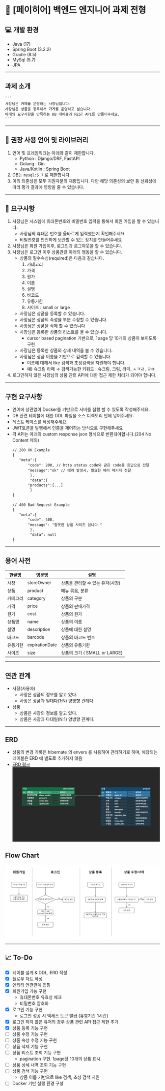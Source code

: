 # 🚀 [페이히어] 백엔드 엔지니어 과제 전형

## 💻 개발 환경
- Java (17)
- Spring Boot (3.2.2)
- Gradle (8.5)
- MySql (5.7)
- JPA

***

## 과제 소개
    ```
    사장님은 카페를 운영하는 사장님입니다.
    사장님은 상품을 등록해서 가게를 운영하고 싶습니다.
    아래의 요구사항을 만족하는 DB 테이블과 REST API를 만들어주세요.
    ```
***

## 📄 권장 사용 언어 및 라이브러리
1. 언어 및 프레임워크는 아래와 같이 제한합니다.
    - Python : Django/DRF, FastAPI
    - Golang : Gin
    - Java/Kotlin : Spring Boot
2. DB는 `mysql:5.7` 로 제한합니다.
3. 이외 의존성은 모두 지원자분의 재량입니다. 다만 해당 의존성의 보안 등 신뢰성에 따라 평가 결과에 영향을 줄 수 있습니다.

***

## 📄 요구사항
1. 사장님은 시스템에 휴대폰번호와 비밀번호 입력을 통해서 회원 가입을 할 수 있습니다.
    - 사장님의 휴대폰 번호를 올바르게 입력했는지 확인해주세요
    - 비밀번호를 안전하게 보관할 수 있는 장치를 만들어주세요
2. 사장님은 회원 가입이후, 로그인과 로그아웃을 할 수 있습니다.
3. 사장님은 로그인 이후 상품관련 아래의 행동을 할 수 있습니다.
    - 상품의 필수속성(required)은 다음과 같습니다.
        1. 카테고리
        2. 가격
        3. 원가
        4. 이름
        5. 설명
        6. 바코드
        7. 유통기한
        8. 사이즈 : small or large
    - 사장님은 상품을 등록할 수 있습니다.
    - 사장님은 상품의 속성을 부분 수정할 수 있습니다.
    - 사장님은 상품을 삭제 할 수 있습니다
    - 사장님은 등록한 상품의 리스트를 볼 수 있습니다.
        + cursor based pagination 기반으로, 1page 당 10개의 상품이 보이도록 구현
    - 사장님은 등록한 상품의 상세 내역을 볼 수 있습니다.
    - 사장님은 상품 이름을 기반으로 검색할 수 있습니다.
        + 이름에 대해서 like 검색과 초성검색을 지원해야 합니다.
        + 예) 슈크림 라떼 → 검색가능한 키워드 : 슈크림, 크림, 라떼, ㅅㅋㄹ, ㄹㄸ
4. 로그인하지 않은 사장님의 상품 관련 API에 대한 접근 제한 처리가 되어야 합니다.

***

## 구현 요구사항
- 언어에 상관없이 Docker를 기반으로 서버를 실행 할 수 있도록 작성해주세요.
- DB 관련 테이블에 대한 DDL 파일을 소스 디렉토리 안에 넣어주세요.
- 테스트 케이스를 작성해주세요.
- JWT토큰을 발행해서 인증을 제어하는 방식으로 구현해주세요
- 각 API는 아래의 custom response json 형식으로 반환되야합니다.(204 No Content 제외)
    ```
    // 200 OK Example 
    {
       "meta":{
           "code": 200, // http status code와 같은 code를 응답으로 전달 
           "message":"ok" // 에러 발생시, 필요한 에러 메시지 전달 
            }, 
            "data":{
           "products":[...]
            }
    }
    
    // 400 Bad Request Example 
    {
       "meta":{
           "code": 400,
           "message": "잘못된 상품 사이즈 입니다."
            },
            "data": null 
    }
    ```

***

## 용어 사전
| 한글명     | 영문명             | 설명                                   |
|------------|--------------------|----------------------------------------|
| 사장       | storeOwner         | 상품을 관리할 수 있는 유저(사장)       |
| 상품       | product            | 메뉴 묶음, 분류                        |
| 카테고리   | category           | 상품의 구분                            |
| 가격       | price              | 상품의 판매가격                        |
| 원가       | cost               | 상품의 원가                            |
| 상품명     | name               | 상품의 이름                            |
| 설명       | description        | 상품에 대한 설명                       |
| 바코드     | barcode            | 상품의 바코드 번호                     |
| 유통기한   | expirationDate     | 상품의 유통기한                        |
| 사이즈     | size               | 상품의 크기 ( SMALL or LARGE)          |

***

## 연관 관계
- 사장(사용자)
    + 사장은 상품의 정보를 알고 있다.
    + 사장은 상품과 일대다(1:N) 양방향 관계다.
- 상품
    + 상품은 사장의 정보를 알고 있다.
    + 상품은 사장과 다대일(N:1) 양방향 관계다.

***

## ERD
- 상품의 변경 기록은 hibernate 의 envers 를 사용하여 관리하기로 하며, 해당되는 테이블은 ERD 에 별도로 추가하지 않음
- [ERD 링크](https://www.erdcloud.com/d/HDy9sdhqg43ffgwX4)
![](src/main/resources/image/ERD.png)

## Flow Chart
![](src/main/resources/image/FlowChart.png)

***

## 📈 To-Do
- [x] 테이블 설계 & DDL, ERD 작성
- [x] 플로우 차트 작성
- [x] 엔티티 연관관계 맵핑
- [x] 회원가입 기능 구현
    + 휴대폰번호 유효성 체크
    + 비밀번호 암호화
- [x] 로그인 기능 구현
    + 로그인 성공 시 액세스 토큰 발급 (유효기간 1시간)
- [x] 로그인 하지 않은 유저의 경우 상품 관련 API 접근 제한 추가
- [x] 상품 등록 기능 구현
- [ ] 상품 수정 기능 구현
- [ ] 상품 속성 수정 기능 구현
- [ ] 상품 삭제 기능 구현
- [ ] 상품 리스트 조회 기능 구현
    + pagination 구현. 1page당 10개의 상품 표시.
- [ ] 상품 상세 내역 조회 기능 구현
- [ ] 상품 검색 기능 구현
    + 상품 이름 기반으로 like 검색, 초성 검색 지원
- [ ] Docker 기반 실행 환경 구성
